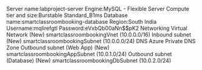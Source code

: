Server name:labproject-server
Engine:MySQL - Flexible Server
Compute tier and size:Burstable Standard_B1ms
Database name:smartclassroombooking-database
Region:South India
Username:mqlirefgtl
Password:eVxbQb00aNn$$pK2
Networking
Virtual Network
(New) smartclassroombookingVnet (10.0.0.0/16)
Inbound subnet
(New) smartclassroombookingSubnet (10.0.0.0/24)
DNS
Azure Private DNS Zone
Outbound subnet (Web App)
(New) smartclassroombookingAppSubnet (10.0.1.0/24)
Outbound subnet (Database)
(New) smartclassroombookingDbSubnet (10.0.2.0/24)